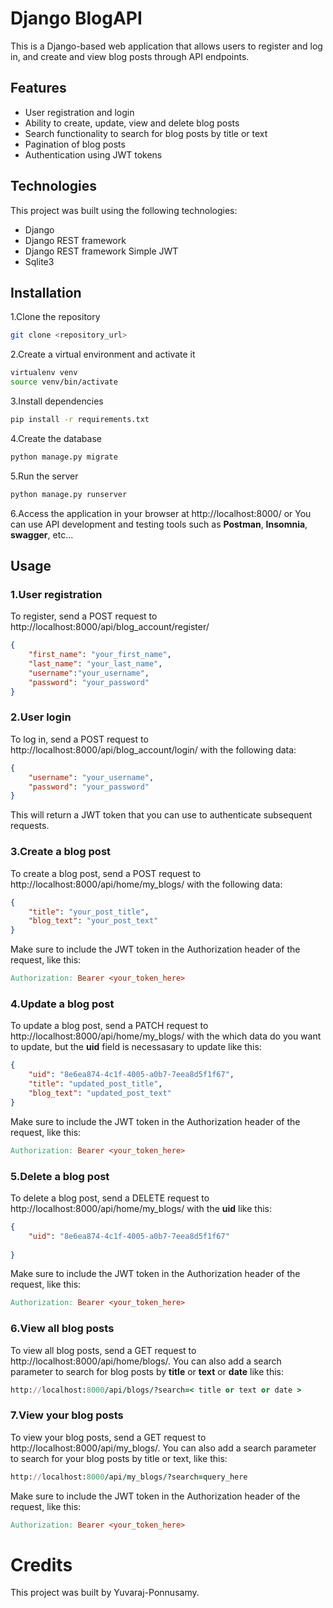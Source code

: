 # Django BlogAPI
This is a Django-based web application that allows users to register and log in, and create and view blog posts through API endpoints.

## Features
* User registration and login
* Ability to create, update, view and delete blog posts
* Search functionality to search for blog posts by title or text
* Pagination of blog posts
* Authentication using JWT tokens

## Technologies
This project was built using the following technologies:

* Django
* Django REST framework
* Django REST framework Simple JWT
* Sqlite3

## Installation
1.Clone the repository
```bash
git clone <repository_url>
```
2.Create a virtual environment and activate it
```bash
virtualenv venv
source venv/bin/activate
```
3.Install dependencies
```bash
pip install -r requirements.txt
```

4.Create the database
```bash
python manage.py migrate
```

5.Run the server
```bash
python manage.py runserver
```
6.Access the application in your browser at http://localhost:8000/ or You can use API development and  testing tools such as **Postman**,  **Insomnia**,    **swagger**, etc...

## Usage
### 1.User registration
To register, send a POST request to http://localhost:8000/api/blog_account/register/ 
```json
{ 
    "first_name": "your_first_name", 
    "last_name": "your_last_name", 
    "username":"your_username", 
    "password": "your_password" 
}
```
### 2.User login
To log in, send a POST request to http://localhost:8000/api/blog_account/login/ with the following data:
```json
{ 
    "username": "your_username", 
    "password": "your_password" 
}
```
This will return a JWT token that you can use to authenticate subsequent requests.

### 3.Create a blog post
To create a blog post, send a POST request to http://localhost:8000/api/home/my_blogs/ with the following data:
```json
{ 
    "title": "your_post_title", 
    "blog_text": "your_post_text" 
}
```
Make sure to include the JWT token in the Authorization header of the request, like this:
```makefile
Authorization: Bearer <your_token_here>
```
### 4.Update a blog post
To update a blog post, send a PATCH request to http://localhost:8000/api/home/my_blogs/ with the which data do you want to update, but the **uid** field is necessasary to update like this:
```json
{ 
    "uid": "8e6ea874-4c1f-4005-a0b7-7eea8d5f1f67",
    "title": "updated_post_title", 
    "blog_text": "updated_post_text" 
}
```
Make sure to include the JWT token in the Authorization header of the request, like this:
```makefile
Authorization: Bearer <your_token_here>
```
### 5.Delete a blog post
To delete a blog post, send a DELETE request to http://localhost:8000/api/home/my_blogs/ with the **uid** like this:
```json
{
    "uid": "8e6ea874-4c1f-4005-a0b7-7eea8d5f1f67"
  
}
```

Make sure to include the JWT token in the Authorization header of the request, like this:
```makefile
Authorization: Bearer <your_token_here>
```
### 6.View all blog posts
To view all blog posts, send a GET request to http://localhost:8000/api/home/blogs/. You can also add a search parameter to search for blog posts by **title** or **text** or **date** like this:

```ruby
http://localhost:8000/api/blogs/?search=< title or text or date >
```
### 7.View your blog posts
To view your blog posts, send a GET request to http://localhost:8000/api/my_blogs/. You can also add a search parameter to search for your blog posts by title or text, like this:

```ruby
http://localhost:8000/api/my_blogs/?search=query_here
```

Make sure to include the JWT token in the Authorization header of the request, like this:
```makefile
Authorization: Bearer <your_token_here>
```

# Credits
This project was built by Yuvaraj-Ponnusamy.
